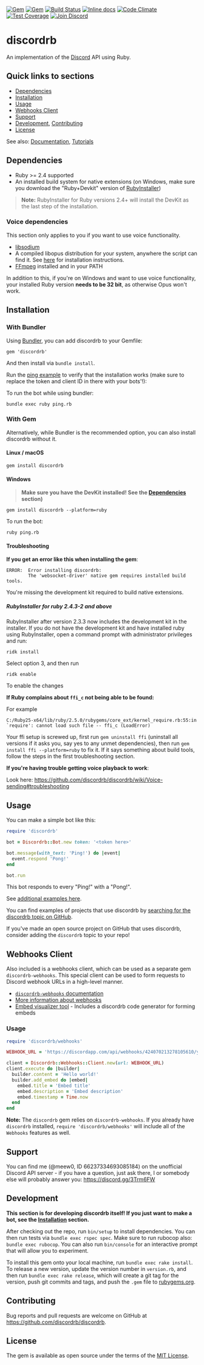 [![Gem](https://img.shields.io/gem/v/discordrb.svg)](https://rubygems.org/gems/discordrb)
[![Gem](https://img.shields.io/gem/dt/discordrb.svg)](https://rubygems.org/gems/discordrb)
[![Build Status](https://travis-ci.org/discordrb/discordrb.svg?branch=master)](https://travis-ci.org/discordrb/discordrb)
[![Inline docs](https://inch-ci.org/github/discordrb/discordrb.svg?branch=master&style=shields)](https://inch-ci.org/github/discordrb/discordrb)
[![Code Climate](https://codeclimate.com/github/discordrb/discordrb/badges/gpa.svg)](https://codeclimate.com/github/discordrb/discordrb)
[![Test Coverage](https://codeclimate.com/github/discordrb/discordrb/badges/coverage.svg)](https://codeclimate.com/github/discordrb/discordrb/coverage)
[![Join Discord](https://img.shields.io/badge/discord-join-7289DA.svg)](https://discord.gg/cyK3Hjm)
# discordrb

An implementation of the [Discord](https://discordapp.com/) API using Ruby.

## Quick links to sections

* [Dependencies](https://github.com/discordrb/discordrb#dependencies)
* [Installation](https://github.com/discordrb/discordrb#installation)
* [Usage](https://github.com/discordrb/discordrb#usage)
* [Webhooks Client](https://github.com/discordrb/discordrb#webhooks-client)
* [Support](https://github.com/discordrb/discordrb#support)
* [Development](https://github.com/discordrb/discordrb#development), [Contributing](https://github.com/discordrb/discordrb#contributing)
* [License](https://github.com/discordrb/discordrb#license)

See also: [Documentation](https://www.rubydoc.info/gems/discordrb), [Tutorials](https://github.com/discordrb/discordrb/wiki)

## Dependencies

* Ruby >= 2.4 supported
* An installed build system for native extensions (on Windows, make sure you download the "Ruby+Devkit" version of [RubyInstaller](https://rubyinstaller.org/downloads/))

> **Note:** RubyInstaller for Ruby versions 2.4+ will install the DevKit as the last step of the installation.

### Voice dependencies

This section only applies to you if you want to use voice functionality.
* [libsodium](https://github.com/discordrb/discordrb/wiki/Installing-libsodium)
* A compiled libopus distribution for your system, anywhere the script can find it. See [here](https://github.com/discordrb/discordrb/wiki/Installing-libopus) for installation instructions.
* [FFmpeg](https://www.ffmpeg.org/download.html) installed and in your PATH

In addition to this, if you're on Windows and want to use voice functionality, your installed Ruby version **needs to be 32 bit**, as otherwise Opus won't work.

## Installation

### With Bundler

Using [Bundler](https://bundler.io/#getting-started), you can add discordrb to your Gemfile:

    gem 'discordrb'

And then install via `bundle install`.

Run the [ping example](https://github.com/discordrb/discordrb/blob/master/examples/ping.rb) to verify that the installation works (make sure to replace the token and client ID in there with your bots'!):

To run the bot while using bundler:

    bundle exec ruby ping.rb

### With Gem

Alternatively, while Bundler is the recommended option, you can also install discordrb without it.

#### Linux / macOS

    gem install discordrb

#### Windows

> **Make sure you have the DevKit installed! See the [Dependencies](https://github.com/discordrb/discordrb#dependencies) section)**

    gem install discordrb --platform=ruby

To run the bot:

    ruby ping.rb

#### Troubleshooting

**If you get an error like this when installing the gem**:

    ERROR:  Error installing discordrb:
            The 'websocket-driver' native gem requires installed build tools.

You're missing the development kit required to build native extensions.

##### RubyInstaller for ruby 2.4.3-2 and above

RubyInstaller after version 2.3.3 now includes the development kit in the installer. If you do not have the development kit and have installed ruby using RubyInstaller, open a command prompt with administrator privileges and run:

    ridk install

Select option 3, and then run

    ridk enable

To enable the changes

**If Ruby complains about `ffi_c` not being able to be found:**

For example

    C:/Ruby25-x64/lib/ruby/2.5.0/rubygems/core_ext/kernel_require.rb:55:in `require': cannot load such file -- ffi_c (LoadError)

Your ffi setup is screwed up, first run `gem uninstall ffi` (uninstall all versions if it asks you, say yes to any unmet dependencies), then run `gem install ffi --platform=ruby` to fix it. If it says something about build tools, follow the steps in the first troubleshooting section.

**If you're having trouble getting voice playback to work**:

Look here: https://github.com/discordrb/discordrb/wiki/Voice-sending#troubleshooting

## Usage

You can make a simple bot like this:

```ruby
require 'discordrb'

bot = Discordrb::Bot.new token: '<token here>'

bot.message(with_text: 'Ping!') do |event|
  event.respond 'Pong!'
end

bot.run
```

This bot responds to every "Ping!" with a "Pong!".

See [additional examples here](https://github.com/discordrb/discordrb/tree/master/examples).

You can find examples of projects that use discordrb by [searching for the discordrb topic on GitHub](https://github.com/topics/discordrb).

If you've made an open source project on GitHub that uses discordrb, consider adding the `discordrb` topic to your repo!

## Webhooks Client

Also included is a webhooks client, which can be used as a separate gem `discordrb-webhooks`. This special client can be used to form requests to Discord webhook URLs in a high-level manner.

- [`discordrb-webhooks` documentation](https://www.rubydoc.info/gems/discordrb-webhooks)
- [More information about webhooks](https://support.discordapp.com/hc/en-us/articles/228383668-Intro-to-Webhooks)
- [Embed visualizer tool](https://leovoel.github.io/embed-visualizer/) - Includes a discordrb code generator for forming embeds

### Usage

```ruby
require 'discordrb/webhooks'

WEBHOOK_URL = 'https://discordapp.com/api/webhooks/424070213278105610/yByxDncRvHi02mhKQheviQI2erKkfRRwFcEp0MMBfib1ds6ZHN13xhPZNS2-fJo_ApSw'.freeze

client = Discordrb::Webhooks::Client.new(url: WEBHOOK_URL)
client.execute do |builder|
  builder.content = 'Hello world!'
  builder.add_embed do |embed|
    embed.title = 'Embed title'
    embed.description = 'Embed description'
    embed.timestamp = Time.now
  end
end
```

**Note:** The `discordrb` gem relies on `discordrb-webhooks`. If you already have `discordrb` installed, `require 'discordrb/webhooks'` will include all of the `Webhooks` features as well.

## Support

You can find me (@meew0, ID 66237334693085184) on the unofficial Discord API server - if you have a question, just ask there, I or somebody else will probably answer you: https://discord.gg/3Trm6FW

## Development

**This section is for developing discordrb itself! If you just want to make a bot, see the [Installation](https://github.com/discordrb/discordrb#installation) section.**

After checking out the repo, run `bin/setup` to install dependencies. You can then run tests via `bundle exec rspec spec`. Make sure to run rubocop also: `bundle exec rubocop`. You can also run `bin/console` for an interactive prompt that will allow you to experiment.

To install this gem onto your local machine, run `bundle exec rake install`. To release a new version, update the version number in `version.rb`, and then run `bundle exec rake release`, which will create a git tag for the version, push git commits and tags, and push the `.gem` file to [rubygems.org](https://rubygems.org).

## Contributing

Bug reports and pull requests are welcome on GitHub at https://github.com/discordrb/discordrb.

## License

The gem is available as open source under the terms of the [MIT License](https://opensource.org/licenses/MIT).
